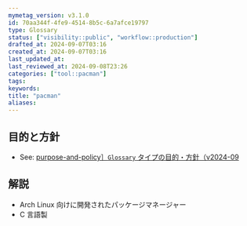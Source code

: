 ```yaml
---
mymetag_version: v3.1.0
id: 70aa344f-4fe9-4514-8b5c-6a7afce19797
type: Glossary
status: ["visibility::public", "workflow::production"]
drafted_at: 2024-09-07T03:16
created_at: 2024-09-07T03:16
last_updated_at:
last_reviewed_at: 2024-09-08T23:26
categories: ["tool::pacman"]
tags:
keywords:
title: "pacman"
aliases:
---
```


## 目的と方針

- See: [purpose-and-policy］`Glossary` タイプの目的・方針（v2024-09](a8aa83e7-adcd-4576-ae7d-210e097a3db0.md)

## 解説

- Arch Linux 向けに開発されたパッケージマネージャー
- C 言語製
